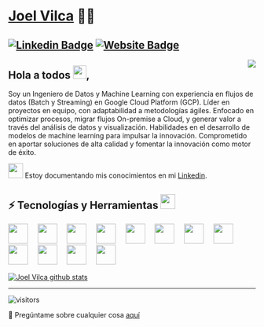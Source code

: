 # [Joel Vilca](https://www.linkedin.com/in/joelvilca/) 👨‍💻
[![Linkedin Badge](https://img.shields.io/badge/-vilcajoal-blue?style=flat-square&logo=Linkedin&logoColor=white&link=https://www.linkedin.com/in/vilcajoal/)](https://www.linkedin.com/in/vilcajoal/)
[![Website Badge](https://img.shields.io/website?color=0ab9e6&style=flat-square&up_message=vilcajoal.com.pe&url=http%3A%2F%2Fadarshaacharya.com.np%2F)](https://medium.com/@joelvilcatarazona)
---
<img align="right" src="https://raw.githubusercontent.com/vilcajoal/vilcajoal/master/assets/octocat-anime.gif"/>

## Hola a todos <img src="https://raw.githubusercontent.com/vilcajoal/vilcajoal/master/assets/wave.gif" width="27px">,
Soy un Ingeniero de Datos y Machine Learning con experiencia en flujos de datos (Batch y Streaming) en Google Cloud Platform (GCP). Líder en proyectos en equipo, con adaptabilidad a metodologías ágiles. Enfocado en optimizar procesos, migrar flujos On-premise a Cloud, y generar valor a través del análisis de datos y visualización. Habilidades en el desarrollo de modelos de machine learning para impulsar la innovación. Comprometido en aportar soluciones de alta calidad y fomentar la innovación como motor de éxito.  

 <img src="https://raw.githubusercontent.com/vilcajoal/vilcajoal/master/assets/developer.gif" width="30px"> Estoy documentando mis conocimientos en mi [Linkedin](https://www.linkedin.com/in/joelvilca/).

## ⚡ Tecnologías y Herramientas <img src="https://media.giphy.com/media/WUlplcMpOCEmTGBtBW/giphy.gif" width="30">
<img height="40" src="https://www.vectorlogo.zone/logos/google_cloud/google_cloud-icon.svg"> &nbsp; &nbsp;
<img height="40" src="https://icon.icepanel.io/GCP/svg/BigQuery.svg"> &nbsp; &nbsp;
<img height="40" src="https://icon.icepanel.io/GCP/svg/Cloud-Functions.svg"> &nbsp; &nbsp;
<img height="40" src="https://icon.icepanel.io/GCP/svg/Cloud-SQL.svg"> &nbsp; &nbsp;
<img height="40" src="https://icon.icepanel.io/GCP/svg/Cloud-Storage.svg"> &nbsp; &nbsp;
<img height="40" src="https://icon.icepanel.io/GCP/svg/Cloud-Scheduler.svg"> &nbsp; &nbsp;
<img height="40" src="https://icon.icepanel.io/GCP/svg/Identity-And-Access-Management.svg"> &nbsp; &nbsp;
<img height="40" src="https://icon.icepanel.io/GCP/svg/Dataflow.svg"> &nbsp; &nbsp;
<img height="40" src="https://icon.icepanel.io/GCP/svg/Data-Fusion.svg"> &nbsp; &nbsp;
<img height="40" src="https://icon.icepanel.io/GCP/svg/Dataprep.svg"> &nbsp; &nbsp;
<img height="40" src="https://icon.icepanel.io/GCP/svg/Datastream.svg"> &nbsp; &nbsp;
<img height="40" src="https://icon.icepanel.io/GCP/svg/Workflows.svg"> &nbsp; &nbsp;
<br/>


[![Joel Vilca github stats](https://github-readme-stats.vercel.app/api?username=vilcajoal&show_icons=true&theme=algolia&include_all_commits=true)](https://github.com/anuraghazra/github-readme-stats)

---

![visitors](https://visitor-badge.laobi.icu/badge?page_id=vilcajoal.vilcajoal&title=Visitas%20perfil) 

 💬 Pregúntame sobre cualquier cosa [aquí](https://github.com/vilcajoal/vilcajoal/issues)
